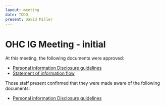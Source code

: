 ```yaml
---
layout: meeting
date: TODO
present: David Miller
---
```

# OHC IG Meeting - initial

At this meeting, the following documents were approved:

* [Personal information Disclosure guidelines](/guidance/disclosure.html)
* [Statement of information flow](/statements/information.flow.html)

Those staff present confirmed that they were made aware of the following documents:

* [Personal information Disclosure guidelines](/guidance/disclosure.html)